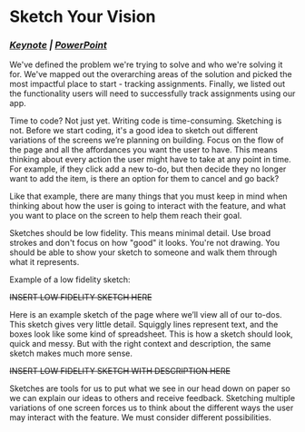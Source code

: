 # Sketch Your Vision

### ***[Keynote](https://www.dropbox.com/s/n09fpr1h35jfdgp/05-%20Keynote%20-%20Sketch%20Your%20Vision.key?dl=0 "Sketch Your Vision - Keynote") | [PowerPoint](https://www.dropbox.com/s/yj1mw6d6z4louy4/05-%20PowerPoint%20-%20Sketch%20Your%20Vision.pptx?dl=0 "Sketch Your Vision - PowePoint")***

We've defined the problem we're trying to solve and who we're solving it for. We've mapped out the overarching areas of the solution and picked the most impactful place to start - tracking assignments. Finally, we listed out the functionality users will need to successfully track assignments using our app.

Time to code? Not just yet. Writing code is time-consuming. Sketching is not. Before we start coding, it's a good idea to sketch out different variations of the screens we’re planning on building. Focus on the flow of the page and all the affordances you want the user to have. This means thinking about every action the user might have to take at any point in time. For example, if they click add a new to-do, but then decide they no longer want to add the item, is there an option for them to cancel and go back?

Like that example, there are many things that you must keep in mind when thinking about how the user is going to interact with the feature, and what you want to place on the screen to help them reach their goal.

Sketches should be low fidelity. This means minimal detail. Use broad strokes and don't focus on how "good" it looks. You're not drawing. You should be able to show your sketch to someone and walk them through what it represents.

Example of a low fidelity sketch:

~~INSERT LOW FIDELITY SKETCH HERE~~

Here is an example sketch of the page where we’ll view all of our to-dos. This sketch gives very little detail. Squiggly lines represent text, and the boxes look like some kind of spreadsheet. This is how a sketch should look, quick and messy. But with the right context and description, the same sketch makes much more sense.

~~INSERT LOW FIDELITY SKETCH WITH DESCRIPTION HERE~~

Sketches are tools for us to put what we see in our head down on paper so we can explain our ideas to others and receive feedback. Sketching multiple variations of one screen forces us to think about the different ways the user may interact with the feature. We must consider different possibilities.
